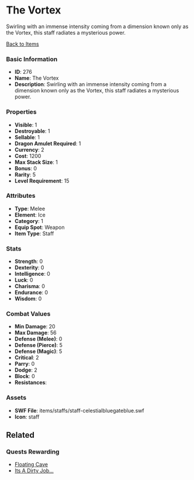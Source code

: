 # The Vortex

Swirling with an immense intensity coming from a dimension known only as the Vortex, this staff radiates a mysterious power. 

[Back to Items](../items.md)

### Basic Information

- **ID**: 276
- **Name**: The Vortex
- **Description**: Swirling with an immense intensity coming from a dimension known only as the Vortex, this staff radiates a mysterious power. 

### Properties

- **Visible**: 1
- **Destroyable**: 1
- **Sellable**: 1
- **Dragon Amulet Required**: 1
- **Currency**: 2
- **Cost**: 1200
- **Max Stack Size**: 1
- **Bonus**: 0
- **Rarity**: 5
- **Level Requirement**: 15

### Attributes

- **Type**: Melee
- **Element**: Ice
- **Category**: 1
- **Equip Spot**: Weapon
- **Item Type**: Staff

### Stats

- **Strength**: 0
- **Dexterity**: 0
- **Intelligence**: 0
- **Luck**: 0
- **Charisma**: 0
- **Endurance**: 0
- **Wisdom**: 0

### Combat Values

- **Min Damage**: 20
- **Max Damage**: 56
- **Defense (Melee)**: 0
- **Defense (Pierce)**: 5
- **Defense (Magic)**: 5
- **Critical**: 2
- **Parry**: 0
- **Dodge**: 2
- **Block**: 0
- **Resistances**: 

### Assets

- **SWF File**: items/staffs/staff-celestialbluegateblue.swf
- **Icon**: staff

## Related

### Quests Rewarding

- [Floating Cave](../quests/22-floating-cave.md)
- [Its A Dirty Job...](../quests/25-its-a-dirty-job.md)

